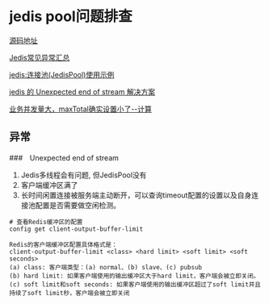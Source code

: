 # jedis pool问题排查
[源码地址](https://github.com/xetorthio/jedis/releases)

[Jedis常见异常汇总](https://yq.aliyun.com/articles/236384#cc2)

[jedis:连接池(JedisPool)使用示例](https://blog.csdn.net/10km/article/details/77852075)

[jedis 的 Unexpected end of stream 解决方案](https://blog.csdn.net/aubdiy/article/details/53511410)


[业务并发量大，maxTotal确实设置小了--计算](https://yq.aliyun.com/articles/236384#cc1)

## 异常

###　Unexpected end of stream

1. Jedis多线程会有问题, 但JedisPool没有
2. 客户端缓冲区满了
3. 长时间闲置连接被服务端主动断开，可以查询timeout配置的设置以及自身连接池配置是否需要做空闲检测。

```sbtshell
# 查看Redis缓冲区的配置
config get client-output-buffer-limit
```
```
Redis的客户端缓冲区配置具体格式是：
client-output-buffer-limit <class> <hard limit> <soft limit> <soft seconds>
(a) class: 客户端类型：(a) normal、(b) slave、(c) pubsub
(b) hard limit: 如果客户端使用的输出缓冲区大于hard limit，客户端会被立即关闭。
(c) soft limit和soft seconds: 如果客户端使用的输出缓冲区超过了soft limit并且持续了soft limit秒，客户端会被立即关闭
```
